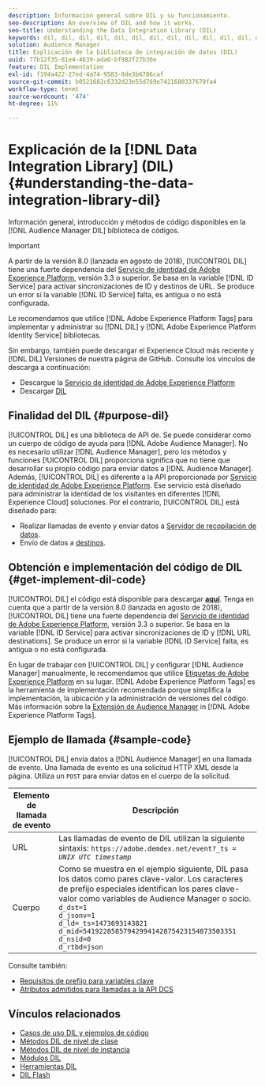 ```yaml
---
description: Información general sobre DIL y su funcionamiento.
seo-description: An overview of DIL and how it works.
seo-title: Understanding the Data Integration Library (DIL)
keywords: dil, dil, dil, dil, dil, dil, dil, dil, dil, dil, dil, dil, dil, dil, dil, dil, dil, dil, dil, dil, dil, dil, dil, dil, dil, dil, dil
solution: Audience Manager
title: Explicación de la biblioteca de integración de datos (DIL)
uuid: 77b12f35-81e4-4639-ada6-bf982f27b36e
feature: DIL Implementation
exl-id: f194a422-27ed-4a74-9583-8de3b6786caf
source-git-commit: b0521682c6332d23e55d769e7421680337670fa4
workflow-type: tm+mt
source-wordcount: '474'
ht-degree: 11%

---
```


# Explicación de la [!DNL Data Integration Library] (DIL){#understanding-the-data-integration-library-dil}

Información general, introducción y métodos de código disponibles en la [!DNL Audience Manager DIL] biblioteca de códigos.

>[!IMPORTANT]
>
>A partir de la versión 8.0 (lanzada en agosto de 2018), [!UICONTROL DIL] tiene una fuerte dependencia del [Servicio de identidad de Adobe Experience Platform](https://experienceleague.adobe.com/docs/id-service/using/home.html), versión 3.3 o superior. Se basa en la variable [!DNL ID Service] para activar sincronizaciones de ID y destinos de URL. Se produce un error si la variable [!DNL ID Service] falta, es antigua o no está configurada.
>
>Le recomendamos que utilice [!DNL Adobe Experience Platform Tags] para implementar y administrar su [!DNL DIL] y [!DNL Adobe Experience Platform Identity Service] bibliotecas.

Sin embargo, también puede descargar el Experience Cloud más reciente y [!DNL DIL] Versiones de nuestra página de GitHub. Consulte los vínculos de descarga a continuación:

* Descargue la [Servicio de identidad de Adobe Experience Platform](https://github.com/Adobe-Marketing-Cloud/id-service/releases)
* Descargar [DIL](https://github.com/Adobe-Marketing-Cloud/dil/releases)

## Finalidad del DIL {#purpose-dil}

[!UICONTROL DIL] es una biblioteca de API de. Se puede considerar como un cuerpo de código de ayuda para [!DNL Adobe Audience Manager]. No es necesario utilizar [!DNL Audience Manager], pero los métodos y funciones [!UICONTROL DIL] proporciona significa que no tiene que desarrollar su propio código para enviar datos a [!DNL Audience Manager]. Además, [!UICONTROL DIL] es diferente a la API proporcionada por [Servicio de identidad de Adobe Experience Platform](https://experienceleague.adobe.com/docs/id-service/using/home.html). Ese servicio está diseñado para administrar la identidad de los visitantes en diferentes [!DNL Experience Cloud] soluciones. Por el contrario, [!UICONTROL DIL] está diseñado para:

* Realizar llamadas de evento y enviar datos a [Servidor de recopilación de datos](../reference/system-components/components-data-collection.md).
* Envío de datos a [destinos](../features/destinations/destinations.md).

## Obtención e implementación del código de DIL {#get-implement-dil-code}

[!UICONTROL DIL] el código está disponible para descargar **[aquí](https://github.com/Adobe-Marketing-Cloud/dil/releases)**. Tenga en cuenta que a partir de la versión 8.0 (lanzada en agosto de 2018), [!UICONTROL DIL] tiene una fuerte dependencia del [Servicio de identidad de Adobe Experience Platform](https://experienceleague.adobe.com/docs/id-service/using/home.html), versión 3.3 o superior. Se basa en la variable [!DNL ID Service] para activar sincronizaciones de ID y [!DNL URL destinations]. Se produce un error si la variable [!DNL ID Service] falta, es antigua o no está configurada.

En lugar de trabajar con [!UICONTROL DIL] y configurar [!DNL Audience Manager] manualmente, le recomendamos que utilice [Etiquetas de Adobe Experience Platform](https://experienceleague.adobe.com/docs/experience-platform/tags/home.html) en su lugar. [!DNL Adobe Experience Platform Tags] es la herramienta de implementación recomendada porque simplifica la implementación, la ubicación y la administración de versiones del código. Más información sobre la [Extensión de Audience Manager](https://experienceleague.adobe.com/docs/experience-platform/tags/extensions/adobe/audience-manager/overview.html) in [!DNL Adobe Experience Platform Tags].

## Ejemplo de llamada {#sample-code}

[!UICONTROL DIL] envía datos a [!DNL Audience Manager] en una llamada de evento. Una llamada de evento es una solicitud HTTP XML desde la página. Utiliza un `POST` para enviar datos en el cuerpo de la solicitud.

| Elemento de llamada de evento | Descripción |
|--- |--- |
| URL | Las llamadas de evento de DIL utilizan la siguiente sintaxis: `https://adobe.demdex.net/event?_ts =` *`UNIX UTC timestamp`* |
| Cuerpo | Como se muestra en el ejemplo siguiente, DIL pasa los datos como pares clave-valor. Los caracteres de prefijo especiales identifican los pares clave-valor como variables de Audience Manager o socio.<br>`d_dst=1`<br>`d_jsonv=1`<br>`d_ld=_ts=1473693143821`<br>`d_mid=54192285857942994142875423154873503351`<br>`d_nsid=0`<br>`d_rtbd=json`<br> |

Consulte también:
* [Requisitos de prefijo para variables clave](../features/traits/trait-variable-prefixes.md)
* [Atributos admitidos para llamadas a la API DCS](../api/dcs-intro/dcs-api-reference/dcs-keys.md)

## Vínculos relacionados

* [Casos de uso DIL y ejemplos de código](/help/using/dil/dil-use-cases.md)
* [Métodos DIL de nivel de clase ](/help/using/dil/dil-class-overview/dil-start.md)
* [Métodos DIL de nivel de instancia](/help/using/dil/dil-instance-methods.md)
* [Módulos DIL](/help/using/dil/dil-modules.md)
* [Herramientas DIL](/help/using/dil/dil-tools.md)
* [DIL Flash](/help/using/dil/dil-flash.md)
